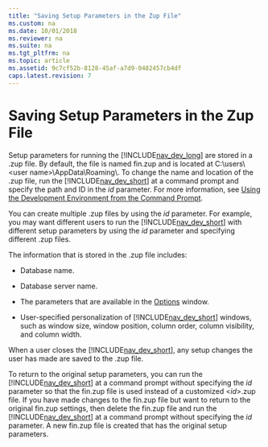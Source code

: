 ```yaml
---
title: "Saving Setup Parameters in the Zup File"
ms.custom: na
ms.date: 10/01/2018
ms.reviewer: na
ms.suite: na
ms.tgt_pltfrm: na
ms.topic: article
ms.assetid: 9c7cf52b-8128-45af-a7d9-0482457cb4df
caps.latest.revision: 7
---
```

# Saving Setup Parameters in the Zup File
Setup parameters for running the [!INCLUDE[nav_dev_long](includes/nav_dev_long_md.md)] are stored in a .zup file. By default, the file is named fin.zup and is located at C:\\users\\\<user name>\\AppData\\Roaming\\. To change the name and location of the .zup file, run the [!INCLUDE[nav_dev_short](includes/nav_dev_short_md.md)] at a command prompt and specify the path and ID in the *id* parameter. For more information, see [Using the Development Environment from the Command Prompt](Using-the-Development-Environment-from-the-Command-Prompt.md).  
  
 You can create multiple .zup files by using the *id* parameter. For example, you may want different users to run the [!INCLUDE[nav_dev_short](includes/nav_dev_short_md.md)] with different setup parameters by using the *id* parameter and specifying different .zup files.  
  
 The information that is stored in the .zup file includes:  
  
-   Database name.  
  
-   Database server name.  
  
-   The parameters that are available in the [Options](uiref/-$-S_2355-Options-$-.md) window.  
  
-   User-specified personalization of [!INCLUDE[nav_dev_short](includes/nav_dev_short_md.md)] windows, such as window size, window position, column order, column visibility, and column width.  
  
 When a user closes the [!INCLUDE[nav_dev_short](includes/nav_dev_short_md.md)], any setup changes the user has made are saved to the .zup file.  
  
 To return to the original setup parameters, you can run the [!INCLUDE[nav_dev_short](includes/nav_dev_short_md.md)] at a command prompt without specifying the *id* parameter so that the fin.zup file is used instead of a customized \<*id*>.zup file. If you have made changes to the fin.zup file but want to return to the original fin.zup settings, then delete the fin.zup file and run the [!INCLUDE[nav_dev_short](includes/nav_dev_short_md.md)] at a command prompt without specifying the *id* parameter. A new fin.zup file is created that has the original setup parameters.
